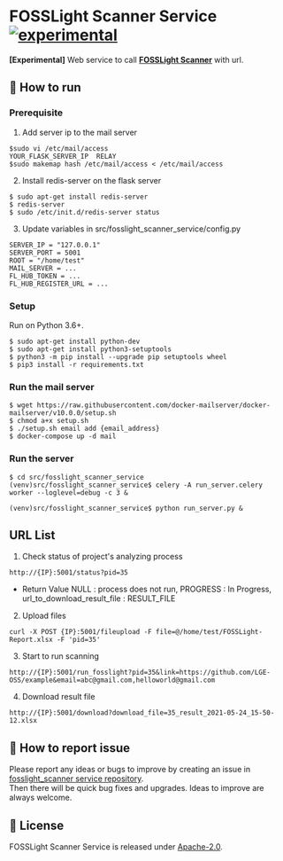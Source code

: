 # FOSSLight Scanner Service [![experimental](http://badges.github.io/stability-badges/dist/experimental.svg)](http://github.com/badges/stability-badges)
**[Experimental]** Web service to call **[FOSSLight Scanner][s]** with url.

[s]: https://github.com/fosslight/fosslight_scanner

## 🚀 How to run
### Prerequisite
1. Add server ip to the mail server
```
$sudo vi /etc/mail/access
YOUR_FLASK_SERVER_IP  RELAY
$sudo makemap hash /etc/mail/access < /etc/mail/access
```

2. Install redis-server on the flask server
```
$ sudo apt-get install redis-server
$ redis-server
$ sudo /etc/init.d/redis-server status
```

3. Update variables in src/fosslight_scanner_service/config.py
```
SERVER_IP = "127.0.0.1"
SERVER_PORT = 5001
ROOT = "/home/test"
MAIL_SERVER = ...
FL_HUB_TOKEN = ...
FL_HUB_REGISTER_URL = ...
```

### Setup
Run on Python 3.6+.
```
$ sudo apt-get install python-dev
$ sudo apt-get install python3-setuptools
$ python3 -m pip install --upgrade pip setuptools wheel
$ pip3 install -r requirements.txt
```

### Run the mail server
```
$ wget https://raw.githubusercontent.com/docker-mailserver/docker-mailserver/v10.0.0/setup.sh
$ chmod a+x setup.sh
$ ./setup.sh email add {email_address}
$ docker-compose up -d mail
```

### Run the server
```
$ cd src/fosslight_scanner_service
(venv)src/fosslight_scanner_service$ celery -A run_server.celery worker --loglevel=debug -c 3 &
```
```
(venv)src/fosslight_scanner_service$ python run_server.py &
```


## URL List

1. Check status of project's analyzing process
```
http://{IP}:5001/status?pid=35
```
- Return Value
    NULL : process does not run, PROGRESS : In Progress, url_to_download_result_file : RESULT_FILE

2. Upload files
```
curl -X POST {IP}:5001/fileupload -F file=@/home/test/FOSSLight-Report.xlsx -F 'pid=35'
```

3. Start to run scanning
```
http://{IP}:5001/run_fosslight?pid=35&link=https://github.com/LGE-OSS/example&email=abc@gmail.com,helloworld@gmail.com
```

4. Download result file
```
http://{IP}:5001/download?download_file=35_result_2021-05-24_15-50-12.xlsx
```

## 👏 How to report issue

Please report any ideas or bugs to improve by creating an issue in [fosslight_scanner service repository][cl].    
Then there will be quick bug fixes and upgrades. Ideas to improve are always welcome.

[cl]: https://github.com/fosslight/fosslight_scanner_service/issues

## 📄 License

FOSSLight Scanner Service is released under [Apache-2.0][l].

[l]: https://github.com/fosslight/fosslight_scanner_service/blob/main/LICENSE

